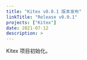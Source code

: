 ```yaml
---
title: "Kitex v0.0.1 版本发布"
linkTitle: "Release v0.0.1"
projects: ["Kitex"]
date: 2021-07-12
description: >
---
```


Kitex 项目初始化。
